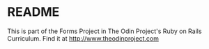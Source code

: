 # README

This is part of the Forms Project in The Odin Project's Ruby on Rails Curriculum.
Find it at http://www.theodinproject.com